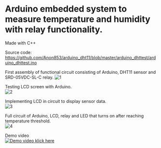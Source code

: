 # Arduino embedded system to measure temperature and humidity with relay functionality.

Made with C++  

Source code: https://github.com/Anon853/arduino_dht11/blob/master/arduino_dhttest/arduino_dhttest.ino  

First assembly of functional circuit consisting of Arduino, DHT11 sensor and SRD-05VDC-SL-C relay.
![1](https://i.postimg.cc/0NW9zFDm/1-resize.jpg)  

Testing LCD screen with Arduino.  
![2](https://i.postimg.cc/xjbbS3Vg/2-resize.jpg)  

Implementing LCD in circuit to display sensor data.  
![3](https://i.postimg.cc/8kMkkyKK/3-resize.jpg)  

Full circuit of Arduino, LCD, relay and LED that turns on after reaching temperature threshold.  
![4](https://i.postimg.cc/d35qC07q/4-resize.jpg)  

Demo video  
[![Demo video klick here](https://i.postimg.cc/K8fBqPdf/5-preview-video.jpg)](https://youtu.be/kaEaczl9wj8)  


